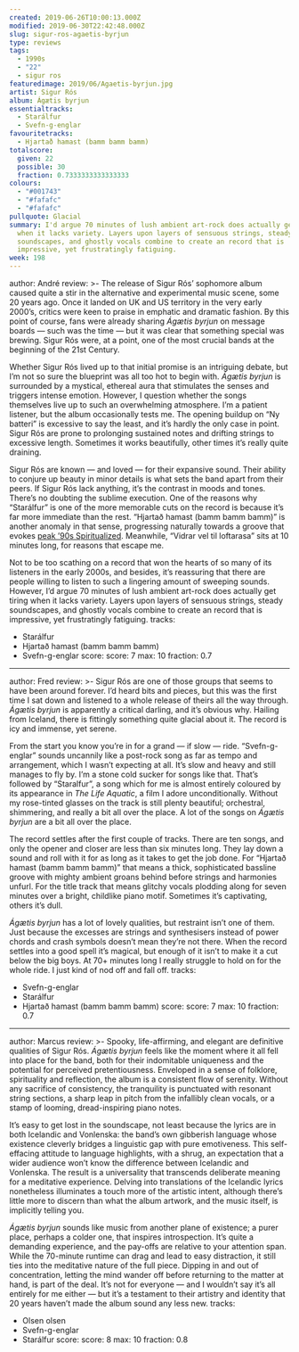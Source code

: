 ```yaml
---
created: 2019-06-26T10:00:13.000Z
modified: 2019-06-30T22:42:48.000Z
slug: sigur-ros-agaetis-byrjun
type: reviews
tags:
  - 1990s
  - "22"
  - sigur ros
featuredimage: 2019/06/Agaetis-byrjun.jpg
artist: Sigur Rós
album: Ágætis byrjun
essentialtracks:
  - Starálfur
  - Svefn-g-englar
favouritetracks:
  - Hjartað hamast (bamm bamm bamm)
totalscore:
  given: 22
  possible: 30
  fraction: 0.7333333333333333
colours:
  - "#001743"
  - "#fafafc"
  - "#fafafc"
pullquote: Glacial
summary: I'd argue 70 minutes of lush ambient art-rock does actually get tiring
  when it lacks variety. Layers upon layers of sensuous strings, steady
  soundscapes, and ghostly vocals combine to create an record that is
  impressive, yet frustratingly fatiguing.
week: 198
---
```

author: André
review: >-
  The release of Sigur Rós’ sophomore album caused quite a stir in the
  alternative and experimental music scene, some 20 years ago. Once it landed on
  UK and US territory in the very early 2000’s, critics were keen to praise in
  emphatic and dramatic fashion. By this point of course, fans were already
  sharing *Ágætis byrjun* on message boards — such was the time — but it was
  clear that something special was brewing. Sigur Rós were, at a point, one of
  the most crucial bands at the beginning of the 21st Century.

  Whether Sigur Rós lived up to that initial promise is an intriguing debate, but I’m not so sure the blueprint was all too hot to begin with. *Ágætis byrjun* is surrounded by a mystical, ethereal aura that stimulates the senses and triggers intense emotion. However, I question whether the songs themselves live up to such an overwhelming atmosphere. I’m a patient listener, but the album occasionally tests me. The opening buildup on “Ny batteri” is excessive to say the least, and it’s hardly the only case in point. Sigur Rós are prone to prolonging sustained notes and drifting strings to excessive length. Sometimes it works beautifully, other times it’s really quite draining.

  Sigur Rós are known — and loved — for their expansive sound. Their ability to conjure up beauty in minor details is what sets the band apart from their peers. If Sigur Rós lack anything, it’s the contrast in moods and tones. There’s no doubting the sublime execution. One of the reasons why “Starálfur” is one of the more memorable cuts on the record is because it’s far more immediate than the rest. “Hjartað hamast (bamm bamm bamm)” is another anomaly in that sense, progressing naturally towards a groove that evokes [peak ’90s Spiritualized](<https://audioxide.com/reviews/spiritualized-ladies-and-gentleman-we-are-floating-in-space/>). Meanwhile, “Vidrar vel til loftarasa” sits at 10 minutes long, for reasons that escape me.

  Not to be too scathing on a record that won the hearts of so many of its listeners in the early 2000s, and besides, it’s reassuring that there are people willing to listen to such a lingering amount of sweeping sounds. However, I’d argue 70 minutes of lush ambient art-rock does actually get tiring when it lacks variety. Layers upon layers of sensuous strings, steady soundscapes, and ghostly vocals combine to create an record that is impressive, yet frustratingly fatiguing.
tracks:
  - Starálfur
  - ­­Hjartað hamast (bamm bamm bamm)
  - ­­Svefn-g-englar
score:
  score: 7
  max: 10
  fraction: 0.7
---
author: Fred
review: >-
  Sigur Rós are one of those groups that seems to have been around forever. I’d
  heard bits and pieces, but this was the first time I sat down and listened to
  a whole release of theirs all the way through. *Ágætis byrjun* is apparently a
  critical darling, and it’s obvious why. Hailing from Iceland, there is
  fittingly something quite glacial about it. The record is icy and immense, yet
  serene.

  From the start you know you’re in for a grand — if slow — ride. “Svefn-g-englar” sounds uncannily like a post-rock song as far as tempo and arrangement, which I wasn’t expecting at all. It’s slow and heavy and still manages to fly by. I’m a stone cold sucker for songs like that. That’s followed by “Staralfur”, a song which for me is almost entirely coloured by its appearance in *The Life Aquatic*, a film I adore unconditionally. Without my rose-tinted glasses on the track is still plenty beautiful; orchestral, shimmering, and really a bit all over the place. A lot of the songs on *Ágætis byrjun* are a bit all over the place.

  The record settles after the first couple of tracks. There are ten songs, and only the opener and closer are less than six minutes long. They lay down a sound and roll with it for as long as it takes to get the job done. For “Hjartað hamast (bamm bamm bamm)” that means a thick, sophisticated bassline groove with mighty ambient groans behind before strings and harmonies unfurl. For the title track that means glitchy vocals plodding along for seven minutes over a bright, childlike piano motif. Sometimes it’s captivating, others it’s dull.

  *Ágætis byrjun* has a lot of lovely qualities, but restraint isn’t one of them. Just because the excesses are strings and synthesisers instead of power chords and crash symbols doesn’t mean they’re not there. When the record settles into a good spell it’s magical, but enough of it isn’t to make it a cut below the big boys. At 70+ minutes long I really struggle to hold on for the whole ride. I just kind of nod off and fall off.
tracks:
  - Svefn-g-englar
  - ­­Starálfur
  - ­­Hjartað hamast (bamm bamm bamm)
score:
  score: 7
  max: 10
  fraction: 0.7
---
author: Marcus
review: >-
  Spooky, life-affirming, and elegant are definitive qualities of Sigur Rós.
  *Ágætis byrjun* feels like the moment where it all fell into place for the
  band, both for their indomitable uniqueness and the potential for perceived
  pretentiousness. Enveloped in a sense of folklore, spirituality and
  reflection, the album is a consistent flow of serenity. Without any sacrifice
  of consistency, the tranquility is punctuated with resonant string sections, a
  sharp leap in pitch from the infallibly clean vocals, or a stamp of looming,
  dread-inspiring piano notes.

  It’s easy to get lost in the soundscape, not least because the lyrics are in both Icelandic and Vonlenska: the band’s own gibberish language whose existence cleverly bridges a linguistic gap with pure emotiveness. This self-effacing attitude to language highlights, with a shrug, an expectation that a wider audience won’t know the difference between Icelandic and Vonlenska. The result is a universality that transcends deliberate meaning for a meditative experience. Delving into translations of the Icelandic lyrics nonetheless illuminates a touch more of the artistic intent, although there’s little more to discern than what the album artwork, and the music itself, is implicitly telling you.

  *Ágætis byrjun* sounds like music from another plane of existence; a purer place, perhaps a colder one, that inspires introspection. It’s quite a demanding experience, and the pay-offs are relative to your attention span. While the 70-minute runtime can drag and lead to easy distraction, it still ties into the meditative nature of the full piece. Dipping in and out of concentration, letting the mind wander off before returning to the matter at hand, is part of the deal. It’s not for everyone — and I wouldn’t say it’s all entirely for me either — but it’s a testament to their artistry and identity that 20 years haven’t made the album sound any less new.
tracks:
  - Olsen olsen
  - ­­Svefn-g-englar
  - ­­Starálfur
score:
  score: 8
  max: 10
  fraction: 0.8
